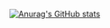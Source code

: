 [![Anurag's GitHub stats](https://github-readme-stats.vercel.app/api?username=Youjingyu)](https://github.com/anuraghazra/github-readme-stats)
